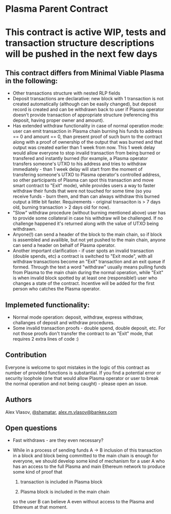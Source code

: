# Plasma Parent Contract

# This contract is active WIP, tests and transaction structure descriptions will be pushed in the next few days

## This contract differs from Minimal Viable Plasma in the following:

- Other transactions structure with nested RLP fields
- Deposit transactions are declarative: new block with 1 transaction is not created automatically (although can be easily changed), but deposit record is created and can be withdrawn back to user if Plasma operator doesn't provide transaction of appropriate structure (referencing this deposit, having proper owner and amount).
- Has extended withdraw functionality in case of normal operation mode: user can emit transaction in Plasma chain burning his funds to address == 0 and amount == 0, than present proof of such burn to the contract along with a proof of ownership of the output that was burned and that output was created earlier than 1 week from now. This 1 week delay would allow everyone to stop invalid transaction from being burned or transfered and instantly burned (for example, a Plasma operator transfers someone's UTXO to his address and tries to withdraw immediately - than 1 week delay will start from the moment of transfering someone's UTXO to Plasma operator's controlled address, so other participants of Plasma can spot this transaction and move smart contract to "Exit" mode), while provides users a way to faster withdraw their funds that were not touched for some time (so you receive funds - burn them, and than can always withdraw this burned output a little bit faster. Requirements - original transaciton is > 7 days old, burning transaction > 2 days old for now).
- "Slow" withdraw procedure (without burning mentioned above) user has to provide some collateral in case his withdraw will be challenged. If no challenge happened it's returned along with the value of UTXO being withdrawn.
- Anyone(!) can send a header of the block to the main chain, so if block is assembled and availible, but not yet pushed to the main chain, anyone can send a header on behalf of Plasma operator.
- Another important clarification - if user spots an invalid transaction (double spends, etc) a contract is switched to "Exit mode", with all withdraw transactions become an "Exit" transaction and an exit queue if formed. Through the text a word "withdraw" usually means pulling funds from Plasma to the main chain during the normal operation, while "Exit" is when invalid block spotted by at least one (responsible!) user who changes a state of the contract. Incentive will be added for the first person who catches the Plasma operator.


## Implemeted functionality:

- Normal mode operation: deposit, withdraw, express withdraw, challanges of deposit and withdraw procedures.
- Some invalid transaction proofs - double spend, double deposit, etc. For not those proofs don't transfer the contract to an "Exit" mode, that requires 2 extra lines of code :)

## Contribution

Everyone is welcome to spot mistakes in the logic of this contract as number of provided functions is substantial. If you find a potential error or security loophole (one that would allow Plasma operator or user to break the normal operation and not being caught) - please open an issue.

## Authors

Alex Vlasov, [@shamatar](https://github.com/shamatar),  alex.m.vlasov@bankex.com

## Open questions

- Fast withdraws - are they even necessary?
- While in a process of sending funds A -> B inclusion of this transaction in a block and block being committed to the main chain is enough for everyone, we should develop some kind of mechanism for a user A who has an access to the full Plasma and main Ethereum network to produce some kind of proof that 
  1) transaction is included in Plasma block 
  
  2) Plasma block is included in the main chain
  
  so the user B can believe A even without access to the Plasma and Ethereum at that moment.
